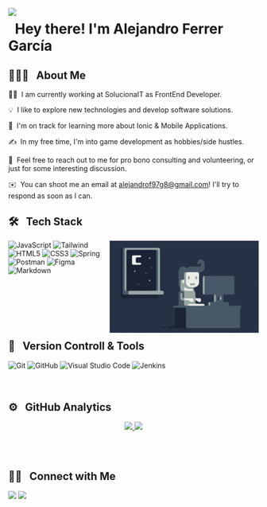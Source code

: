 <img src="https://github.com/abdoachhoubi/abdoachhoubi/raw/main/gifs/Hi.gif"  width='40'  align="left"/><h1  align="left">&nbsp;&nbsp;Hey there! I'm Alejandro Ferrer García</h2>

## 👨🏻‍💻 &nbsp;&nbsp;About Me

  

👨‍💻 &nbsp;I am currently working at SolucionaIT as FrontEnd Developer.

💡 &nbsp;I like to explore new technologies and develop software solutions.

🌱 &nbsp;I'm on track for learning more about Ionic & Mobile Applications.

✍️ &nbsp;In my free time, I'm into game development as hobbies/side hustles.

💬 &nbsp;Feel free to reach out to me for pro bono consulting and volunteering, or just for some interesting discussion.

✉️ &nbsp;You can shoot me an email at alejandrof97g8@gmail.com! I'll try to respond as soon as I can.

## 🛠 &nbsp;&nbsp;Tech Stack
<img alt="Night Coding"  src="https://raw.githubusercontent.com/AVS1508/AVS1508/master/assets/Night-Coding.gif"  align="right"/>

![JavaScript](https://img.shields.io/badge/javascript-%23323330.svg?style=for-the-badge&logo=javascript&logoColor=%23F7DF1E)&nbsp;![Tailwind](https://img.shields.io/badge/tailwind-%23563D7C.svg?style=for-the-badge&logo=tailwindcss&logoColor=white)&nbsp;![HTML5](https://img.shields.io/badge/html5-%23E34F26.svg?style=for-the-badge&logo=html5&logoColor=white)&nbsp;![CSS3](https://img.shields.io/badge/css3-%231572B6.svg?style=for-the-badge&logo=css3&logoColor=white)&nbsp;![Spring](https://img.shields.io/badge/angular-%23563D7C.svg?style=for-the-badge&logo=angular&logoColor=white)&nbsp;![Postman](https://img.shields.io/badge/Postman-FF6C37?style=for-the-badge&logo=postman&logoColor=white)&nbsp;![Figma](https://img.shields.io/badge/figma-%23F24E1E.svg?style=for-the-badge&logo=figma&logoColor=white)&nbsp;![Markdown](https://img.shields.io/badge/markdown-%23000000.svg?style=for-the-badge&logo=markdown&logoColor=white)&nbsp; <br><br><br><br><br><br><br>


## 🧰 &nbsp;&nbsp;Version Controll & Tools

  

![Git](https://img.shields.io/badge/git-%23F05033.svg?style=for-the-badge&logo=git&logoColor=white)&nbsp;![GitHub](https://img.shields.io/badge/github-%23121011.svg?style=for-the-badge&logo=github&logoColor=white)&nbsp;![Visual Studio Code](https://img.shields.io/badge/Visual%20Studio%20Code-0078d7.svg?style=for-the-badge&logo=visual-studio-code&logoColor=white)&nbsp;![Jenkins](https://img.shields.io/badge/jenkins-%232C5263.svg?style=for-the-badge&logo=jenkins&logoColor=white)<br><br><br>

## ⚙️ &nbsp;&nbsp;GitHub Analytics

<p  align="center">
<a  href="https://github.com/Alejandro97tri">
<img  height="180em"  src="https://github-readme-stats-eight-theta.vercel.app/api?username=Alejandro97tri&show_icons=true&theme=algolia&include_all_commits=true&count_private=true"/>
</a>
<a href="https://github.com/Alejandro97tri">
<img  height="180em"  src="https://github-readme-stats-eight-theta.vercel.app/api/top-langs/?username=Alejandro97tri&layout=compact&langs_count=8&theme=algolia"/>
</a>
</p>
<br><br>

## 🤝🏻 &nbsp;&nbsp;Connect with Me

<a  href="https://www.linkedin.com/in/a-ferrer/"><img  src="https://img.shields.io/badge/-Alejandro%20Ferrer%20García-0077B5?style=flat&logo=Linkedin&logoColor=white"/></a>&nbsp;<a  href="mailto:alejandrof97g8@gmail.com"><img  src="https://img.shields.io/badge/-Alejandro Ferrer García-D14836?style=flat&logo=Gmail&logoColor=white"/></a>
